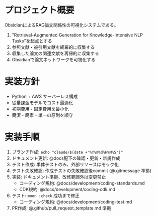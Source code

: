 # プロジェクト概要

ObsidianによるRAG論文関係性の可視化システムである。

1. "Retrieval-Augmented Generation for Knowledge-Intensive NLP Tasks"を起点とする
2. 参照文献・被引用文献を網羅的に収集する
3. 収集した論文の関連文献を再帰的に収集する
4. Obsidianで論文ネットワークを可視化する

# 実装方針

- Python + AWS サーバーレス構成
- 従量課金モデルでコスト最適化
- 初期費用・固定費用を最小化
- 簡潔・簡素・単一の原則を順守

# 実装手順

1. ブランチ作成: `echo "claude/$(date +'%Y%m%d%H%M%S')"`
2. ドキュメント更新: @docs配下の確認・更新・新規作成
3. テスト作成: 単体テストのみ、外部リソースはモック化
4. テスト失敗確認: 作成テストの失敗確認後commit (@.gitmessage 準拠)
5. 実装: ドキュメント準拠、改修範囲外は変更禁止
   - コーディング規約: @docs/development/coding-standards.md
   - CDK規約: @docs/development/coding-cdk.md
6. テスト: `moon :check` 成功まで修正
    - コーディング規約: @docs/development/coding-test.md
7. PR作成: @.github/pull_request_template.md 準拠
